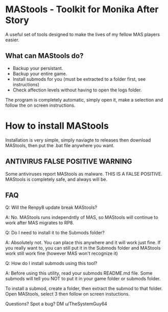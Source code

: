 # MAStools - Toolkit for Monika After Story
A useful set of tools designed to make the lives of my fellow MAS players easier.
## What can MAStools do?
- Backup your persistant.
- Backup your entire game.
- Install submods for you (must be extracted to a folder first, see instructions)
- Check affection levels without having to open the logs folder.

The program is completely automatic, simply open it, make a selection and follow the on screen instructions.

# How to install MAStools
Installation is very simple, simply naviagte to releases then download MAStools, then put the .bat file anywhere you want.

## ANTIVIRUS FALSE POSITIVE WARNING

Some antiviruses report MAStools as malware. THIS IS A FALSE POSITIVE. MAStools is completely safe, and always will be.

## FAQ
Q: Will the Renpy8 update break MAStools?

A: No. MAStools runs independntly of MAS, so MAStools will continue to work after MAS migrates to RP8.

Q: Do I need to install it to the Submods folder?

A: Absolutely not. You can place this anywhere and it will work just fine. If you really want to, you can still put it in the Submods folder and MAStools work still work fine (however MAS won't recognize it)

Q: How do I install submods using this tool?

A: Before using this utility, read your submods README.md file. Some submods will tell you NOT to put it in your game folder or submods folder.

To install a submod, create a folder, then extract the submod to that folder. Open MAStools, select 3 then follow on screen instuctions.

Questions? Spot a bug? DM u/TheSystemGuy64
